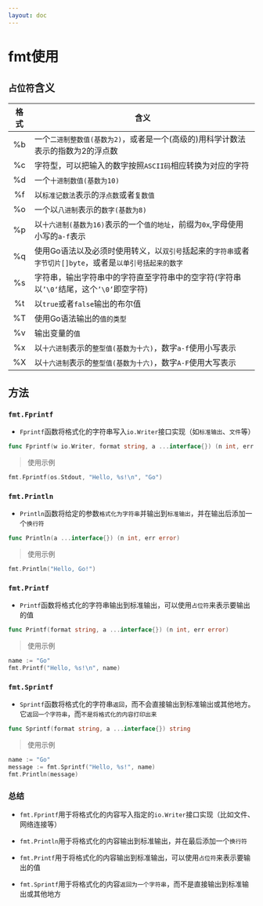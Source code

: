 ```yaml
---
layout: doc
---
```


# fmt使用

## `占位符`含义

|格式|含义|
|:-:|-|
|%b|一个`二进制整数值(基数为2)`，或者是一个(高级的)用科学计数法表示的指数为2的浮点数|
|%c|字符型，可以把输入的数字按照`ASCII码`相应转换为对应的字符|
|%d|一个`十进制数值(基数为10)`|
|%f|以`标准记数法`表示的`浮点数`或者`复数值`|
|%o|一个以`八进制`表示的`数字(基数为8)`|
|%p|以`十六进制(基数为16)`表示的一个`值的地址`，前缀为`0x`,字母使用小写的`a-f`表示|
|%q|使用Go语法以及必须时使用转义，以`双引号`括起来的`字符串`或者`字节切片[]byte`，或者是`以单引号括起来的数字`|
|%s|字符串，输出字符串中的字符直至字符串中的空字符(字符串以`’\0‘`结尾，这个`’\0’`即空字符)|
|%t|以`true`或者`false`输出的布尔值|
|%T|使用Go语法输出的`值的类型`|
|%v|输出变量的`值`|
|%x|以`十六进制`表示的`整型值(基数为十六)`，数字`a-f`使用小写表示|
|%X|以`十六进制`表示的`整型值(基数为十六)`，数字`A-F`使用大写表示|

## 方法

### `fmt.Fprintf`

- `Fprintf`函数将格式化的字符串写入`io.Writer`接口实现（如`标准输出`、`文件`等）

```Go
func Fprintf(w io.Writer, format string, a ...interface{}) (n int, err error)
```

> 使用示例

```Go
fmt.Fprintf(os.Stdout, "Hello, %s!\n", "Go")
```

### `fmt.Println`

- `Println`函数将给定的参数`格式化为字符串`并输出到`标准输出`，并在输出后添加一个`换行符`

```Go
func Println(a ...interface{}) (n int, err error)
```

> 使用示例

```Go
fmt.Println("Hello, Go!")
```

### `fmt.Printf`

- `Printf`函数将格式化的字符串输出到标准输出，可以使用`占位符`来表示要输出的值

```Go
func Printf(format string, a ...interface{}) (n int, err error)
```

> 使用示例

```Go
name := "Go"
fmt.Printf("Hello, %s!\n", name)
```

### `fmt.Sprintf`

- `Sprintf`函数将格式化的字符串`返回`，而不会直接输出到标准输出或其他地方。它`返回一个字符串`，而`不是将格式化的内容打印出来`

```Go
func Sprintf(format string, a ...interface{}) string
```

> 使用示例

```Go
name := "Go"
message := fmt.Sprintf("Hello, %s!", name)
fmt.Println(message)
```

### 总结

- `fmt.Fprintf`用于将格式化的内容写入指定的`io.Writer`接口实现（比如文件、网络连接等）

- `fmt.Println`用于将格式化的内容输出到标准输出，并在最后添加一个`换行符`
- `fmt.Printf`用于将格式化的内容输出到标准输出，可以使用`占位符`来表示要输出的值
- `fmt.Sprintf`用于将格式化的内容`返回为一个字符串`，而不是直接输出到标准输出或其他地方